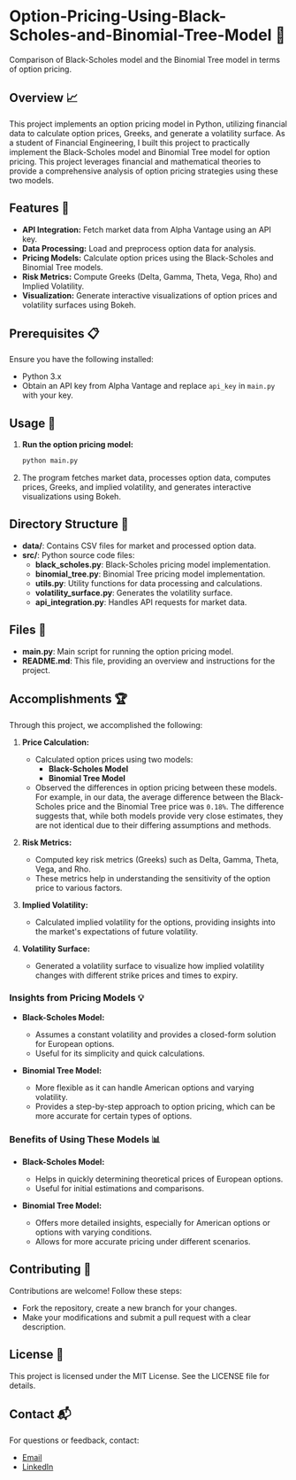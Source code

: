 # Option-Pricing-Using-Black-Scholes-and-Binomial-Tree-Model 🎯
Comparison of Black-Scholes model and the Binomial Tree model in terms of option pricing.


## Overview 📈

This project implements an option pricing model in Python, utilizing financial data to calculate option prices, Greeks, and generate a volatility surface. As a student of Financial Engineering, I built this project to practically implement the Black-Scholes model and Binomial Tree model for option pricing. This project leverages financial and mathematical theories to provide a comprehensive analysis of option pricing strategies using these two models. 


## Features 🌟

- **API Integration:** Fetch market data from Alpha Vantage using an API key.
- **Data Processing:** Load and preprocess option data for analysis.
- **Pricing Models:** Calculate option prices using the Black-Scholes and Binomial Tree models.
- **Risk Metrics:** Compute Greeks (Delta, Gamma, Theta, Vega, Rho) and Implied Volatility.
- **Visualization:** Generate interactive visualizations of option prices and volatility surfaces using Bokeh.

## Prerequisites 📋

Ensure you have the following installed:
- Python 3.x
- Obtain an API key from Alpha Vantage and replace `api_key` in `main.py` with your key.


## Usage 🚀

1. **Run the option pricing model:**

    ```bash
    python main.py
    ```

2. The program fetches market data, processes option data, computes prices, Greeks, and implied volatility, and generates interactive visualizations using Bokeh.

## Directory Structure 📂

- **data/**: Contains CSV files for market and processed option data.
- **src/**: Python source code files:
  - **black_scholes.py**: Black-Scholes pricing model implementation.
  - **binomial_tree.py**: Binomial Tree pricing model implementation.
  - **utils.py**: Utility functions for data processing and calculations.
  - **volatility_surface.py**: Generates the volatility surface.
  - **api_integration.py**: Handles API requests for market data.
    

## Files 📄

- **main.py**: Main script for running the option pricing model.
- **README.md**: This file, providing an overview and instructions for the project.

## Accomplishments 🏆

Through this project, we accomplished the following:

1. **Price Calculation:**
   - Calculated option prices using two models:
     - **Black-Scholes Model**
     - **Binomial Tree Model**
   - Observed the differences in option pricing between these models. For example, in our data, the average difference between the Black-Scholes price and the Binomial Tree price was `0.18%`. The difference suggests that, while both models provide very close estimates, they are not identical due to their differing assumptions and methods.

2. **Risk Metrics:**
   - Computed key risk metrics (Greeks) such as Delta, Gamma, Theta, Vega, and Rho.
   - These metrics help in understanding the sensitivity of the option price to various factors.

3. **Implied Volatility:**
   - Calculated implied volatility for the options, providing insights into the market's expectations of future volatility.

4. **Volatility Surface:**
   - Generated a volatility surface to visualize how implied volatility changes with different strike prices and times to expiry.

### Insights from Pricing Models 💡

- **Black-Scholes Model:**
  - Assumes a constant volatility and provides a closed-form solution for European options.
  - Useful for its simplicity and quick calculations.

- **Binomial Tree Model:**
  - More flexible as it can handle American options and varying volatility.
  - Provides a step-by-step approach to option pricing, which can be more accurate for certain types of options.

### Benefits of Using These Models 📊

- **Black-Scholes Model:**
  - Helps in quickly determining theoretical prices of European options.
  - Useful for initial estimations and comparisons.

- **Binomial Tree Model:**
  - Offers more detailed insights, especially for American options or options with varying conditions.
  - Allows for more accurate pricing under different scenarios.

## Contributing 🤝

Contributions are welcome! Follow these steps:
- Fork the repository, create a new branch for your changes.
- Make your modifications and submit a pull request with a clear description.

## License 📄

This project is licensed under the MIT License. See the LICENSE file for details.

## Contact 📬

For questions or feedback, contact:
- [ Email ](jasswindersingh024@gmail.com)
- [ LinkedIn ](https://www.linkedin.com/in/jasswindersingh024)

